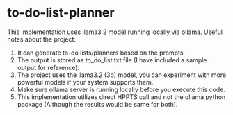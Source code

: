 # to-do-list-planner
This implementation uses llama3.2 model running locally via ollama. Useful notes about the project:
1) It can generate to-do lists/planners based on the prompts.
2) The output is stored as to_do_list.txt file (I have included a sample output for reference).
3) The project uses the llama3.2 (3b) model, you can experiment with more powerful models if your system supports them.
4) Make sure ollama server is running locally before you execute this code.
5) This implementation utilizes direct HPPTS call and not the ollama python package (Although the results would be same for both).
